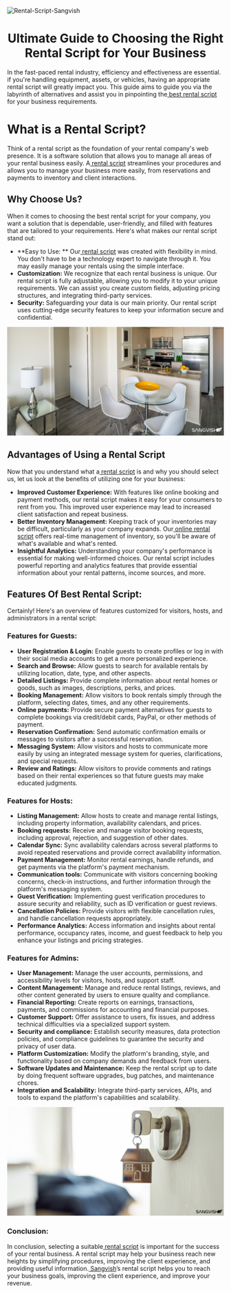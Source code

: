 ![Rental-Script-Sangvish](https://github.com/sangvishtechnologies/rental-script/assets/161323540/d90a0bda-163d-454a-9d5c-338c4dc53d8a)


<h1 align="center"> Ultimate Guide to Choosing the Right Rental Script for Your Business </h1> 

In the fast-paced rental industry, efficiency and effectiveness are essential. if you're handling equipment, assets, or vehicles, having an appropriate rental script will greatly impact you. This guide aims to guide you via the labyrinth of alternatives and assist you in pinpointing the[ best rental script](https://sangvish.com/rental-script/) for your business requirements.

# What is a Rental Script?
Think of a rental script as the foundation of your rental company's web presence. It is a software solution that allows you to manage all areas of your rental business easily. A[ rental script](https://sangvish.com/rental-script/) streamlines your procedures and allows you to manage your business more easily, from reservations and payments to inventory and client interactions.

## Why Choose Us?
When it comes to choosing the best rental script for your company, you want a solution that is dependable, user-friendly, and filled with features that are tailored to your requirements. Here's what makes our rental script stand out:
* **Easy to Use: **
Our[ rental script](https://sangvish.com/rental-script/) was created with flexibility in mind. You don't have to be a technology expert to navigate through it. You may easily manage your rentals using the simple interface.
* **Customization:**
We recognize that each rental business is unique. Our rental script is fully adjustable, allowing you to modify it to your unique requirements. We can assist you create custom fields, adjusting pricing structures, and integrating third-party services.
* **Security:**
Safeguarding your data is our main priority. Our rental script uses cutting-edge security features to keep your information secure and confidential.

<div class="Box-sc-g0xbh4-0 iIZCet"><img alt=“rentalscript.png" src="https://github.com/sangvishtechnologies/rental-script/blob/main/images/rental-script.png" data-hpc="true" class="Box-sc-g0xbh4-0 kzRgrI"></div> 

## Advantages of Using a Rental Script
Now that you understand what a[ rental script](https://sangvish.com/rental-script/) is and why you should select us, let us look at the benefits of utilizing one for your business:
* **Improved Customer Experience:**
With features like online booking and payment methods, our rental script makes it easy for your consumers to rent from you. This improved user experience may lead to increased client satisfaction and repeat business.
* **Better Inventory Management:**
Keeping track of your inventories may be difficult, particularly as your company expands. Our[ online rental script](https://sangvish.com/rental-script/) offers real-time management of inventory, so you'll be aware of what's available and what's rented.
* **Insightful Analytics:**
Understanding your company's performance is essential for making well-informed choices. Our rental script includes powerful reporting and analytics features that provide essential information about your rental patterns, income sources, and more.
## Features Of Best Rental Script:
Certainly! Here's an overview of features customized for visitors, hosts, and administrators in a rental script:
### Features for Guests:
* **User Registration & Login:** 
Enable guests to create profiles or log in with their social media accounts to get a more personalized experience.
* **Search and Browse:**
Allow guests to search for available rentals by utilizing location, date, type, and other aspects.
* **Detailed Listings:** 
Provide complete information about rental homes or goods, such as images, descriptions, perks, and prices.
* **Booking Management:**
Allow visitors to book rentals simply through the platform, selecting dates, times, and any other requirements.
* **Online payments:**
Provide secure payment alternatives for guests to complete bookings via credit/debit cards, PayPal, or other methods of payment.
* **Reservation Confirmation:** 
Send automatic confirmation emails or messages to visitors after a successful reservation.
* **Messaging System:** 
Allow visitors and hosts to communicate more easily by using an integrated message system for queries, clarifications, and special requests.
* **Review and Ratings:**
Allow visitors to provide comments and ratings based on their rental experiences so that future guests may make educated judgments.
### Features for Hosts:
* **Listing Management:**
Allow hosts to create and manage rental listings, including property information, availability calendars, and prices.
* **Booking requests:**
Receive and manage visitor booking requests, including approval, rejection, and suggestion of other dates.
* **Calendar Sync:**
Sync availability calendars across several platforms to avoid repeated reservations and provide correct availability information.
* **Payment Management:** 
Monitor rental earnings, handle refunds, and get payments via the platform's payment mechanism.
* **Communication tools:**
Communicate with visitors concerning booking concerns, check-in instructions, and further information through the platform's messaging system.
* **Guest Verification:** 
Implementing guest verification procedures to assure security and reliability, such as ID verification or guest reviews.
* **Cancellation Policies:**
Provide visitors with flexible cancellation rules, and handle cancellation requests appropriately.
* **Performance Analytics:** 
Access information and insights about rental performance, occupancy rates, income, and guest feedback to help you enhance your listings and pricing strategies.
### Features for Admins:
* **User Management:** 
Manage the user accounts, permissions, and accessibility levels for visitors, hosts, and support staff.
* **Content Management:**
Manage and reduce rental listings, reviews, and other content generated by users to ensure quality and compliance.
* **Financial Reporting:**
Create reports on earnings, transactions, payments, and commissions for accounting and financial purposes.
* **Customer Support:**
Offer assistance to users, fix issues, and address technical difficulties via a specialized support system.
* **Security and compliance:**
Establish security measures, data protection policies, and compliance guidelines to guarantee the security and privacy of user data.
* **Platform Customization:**
Modify the platform's branding, style, and functionality based on company demands and feedback from users.
* **Software Updates and Maintenance:**
Keep the rental script up to date by doing frequent software upgrades, bug patches, and maintenance chores.
* **Integration and Scalability:** 
Integrate third-party services, APIs, and tools to expand the platform's capabilities and scalability.

<div class="Box-sc-g0xbh4-0 iIZCet"><img alt=“rentalscript.png" src="https://github.com/sangvishtechnologies/rental-script/blob/main/images/best-rental-script.png" data-hpc="true" class="Box-sc-g0xbh4-0 kzRgrI"></div> 

### Conclusion:
In conclusion, selecting a suitable[ rental script](https://sangvish.com/rental-script/) is important for the success of your rental business. A rental script may help your business reach new heights by simplifying procedures, improving the client experience, and providing useful information.[ Sangvish](https://sangvish.com/)’s rental script helps you to reach your business goals, improving the client experience, and improve your revenue.
